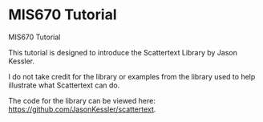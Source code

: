 # MIS670 Tutorial
MIS670 Tutorial

This tutorial is designed to introduce the Scattertext Library by Jason Kessler.

I do not take credit for the library or examples from the library used to help illustrate what Scattertext can do.

The code for the library can be viewed here: https://github.com/JasonKessler/scattertext.

